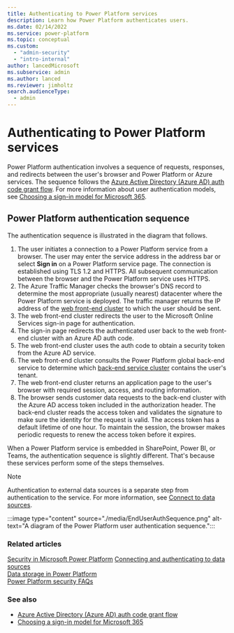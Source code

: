 ```yaml
---
title: Authenticating to Power Platform services
description: Learn how Power Platform authenticates users.
ms.date: 02/14/2022
ms.service: power-platform
ms.topic: conceptual
ms.custom: 
  - "admin-security"
  - "intro-internal"
author: lancedMicrosoft
ms.subservice: admin
ms.author: lanced
ms.reviewer: jimholtz
search.audienceType: 
  - admin
---
```

# Authenticating to Power Platform services

Power Platform authentication involves a sequence of requests, responses, and redirects between the user's browser and Power Platform or Azure services. The sequence follows the [Azure Active Directory (Azure AD) auth code grant flow](/azure/active-directory/develop/v2-oauth2-auth-code-flow). For more information about user authentication models, see [Choosing a sign-in model for Microsoft 365](https://www.microsoft.com/microsoft-365/blog/2014/05/13/choosing-a-sign-in-model-for-office-365/).

## Power Platform authentication sequence

The authentication sequence is illustrated in the diagram that follows.

1. The user initiates a connection to a Power Platform service from a browser. The user may enter the service address in the address bar or select **Sign in** on a Power Platform service page. The connection is established using TLS 1.2 and HTTPS. All subsequent communication between the browser and the Power Platform service uses HTTPS.
1. The Azure Traffic Manager checks the browser's DNS record to determine the most appropriate (usually nearest) datacenter where the Power Platform service is deployed. The traffic manager returns the IP address of the [web front-end cluster](./overview.md) to which the user should be sent.
1. The web front-end cluster redirects the user to the Microsoft Online Services sign-in page for authentication.
1. The sign-in page redirects the authenticated user back to the web front-end cluster with an Azure AD auth code.
1. The web front-end cluster uses the auth code to obtain a security token from the Azure AD service.
1. The web front-end cluster consults the Power Platform global back-end service to determine which [back-end service cluster](./overview.md) contains the user's tenant.
1. The web front-end cluster returns an application page to the user's browser with required session, access, and routing information.
1. The browser sends customer data requests to the back-end cluster with the Azure AD access token included in the authorization header. The back-end cluster reads the access token and validates the signature to make sure the identity for the request is valid. The access token has a default lifetime of one hour. To maintain the session, the browser makes periodic requests to renew the access token before it expires.

When a Power Platform service is embedded in SharePoint, Power BI, or Teams, the authentication sequence is slightly different. That's because these services perform some of the steps themselves.

> [!NOTE]
> Authentication to external data sources is a separate step from authentication to the service. For more information, see [Connect to data sources](connect-data-sources.md).

:::image type="content" source="./media/EndUserAuthSequence.png" alt-text="A diagram of the Power Platform user authentication sequence.":::

### Related articles

[Security in Microsoft Power Platform](./overview.md)
[Connecting and authenticating to data sources](./connect-data-sources.md)  
[Data storage in Power Platform](./data-storage.md)  
[Power Platform security FAQs](./faqs.md)  

### See also

- [Azure Active Directory (Azure AD) auth code grant flow](/azure/active-directory/develop/v2-oauth2-auth-code-flow)
- [Choosing a sign-in model for Microsoft 365](https://www.microsoft.com/microsoft-365/blog/2014/05/13/choosing-a-sign-in-model-for-office-365/)
